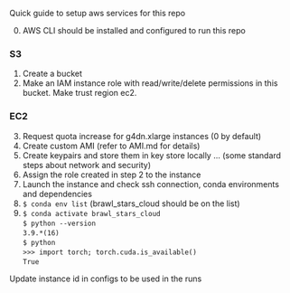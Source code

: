 Quick guide to setup aws services for this repo

0) AWS CLI should be installed and configured to run this repo

### S3
1) Create a bucket
2) Make an IAM instance role with read/write/delete permissions in this bucket. Make trust region ec2.

### EC2
3) Request quota increase for g4dn.xlarge instances (0 by default)
4) Create custom AMI (refer to AMI.md for details)
5) Create keypairs and store them in key store locally
... (some standard steps about network and security)
6) Assign the role created in step 2 to the instance
7) Launch the instance and check ssh connection, conda environments and dependencies
8) `$ conda env list` (brawl_stars_cloud should be on the list)
9) `$ conda activate brawl_stars_cloud`  
   `$ python --version`  
   `3.9.*(16)`  
   `$ python`  
   `>>> import torch; torch.cuda.is_available()`  
   `True`

Update instance id in configs to be used in the runs